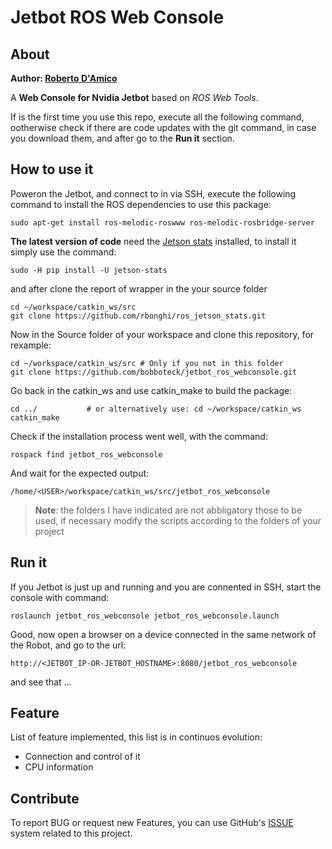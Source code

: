 # Jetbot ROS Web Console

## About

**Author: [Roberto D'Amico](http://bobboteck.github.io)**

A **Web Console for Nvidia Jetbot** based on *ROS Web Tools*.

If is the first time you use this repo, execute all the following command, ootherwise check if there are code updates with the git command, in case you download them, and after go to the **Run it** section.

## How to use it

Poweron the Jetbot, and connect to in via SSH, execute the following command to install the ROS dependencies to use this package:

```shell
sudo apt-get install ros-melodic-roswww ros-melodic-rosbridge-server
```

**The latest version of code** need the [Jetson stats](https://github.com/rbonghi/jetson_stats) installed, to install it simply use the command:

```shell
sudo -H pip install -U jetson-stats
```

and after clone the report of wrapper in the your source folder

```shell
cd ~/workspace/catkin_ws/src
git clone https://github.com/rbonghi/ros_jetson_stats.git
```

Now in the Source folder of your workspace and clone this repository, for rexample:

```shell
cd ~/workspace/catkin_ws/src # Only if you not in this folder
git clone https://github.com/bobboteck/jetbot_ros_webconsole.git
```

Go back in the catkin_ws and use catkin_make to build the package:

```shell
cd ../           # or alternatively use: cd ~/workspace/catkin_ws
catkin_make
```

Check if the installation process went well, with the command:

```shell
rospack find jetbot_ros_webconsole
```

And wait for the expected output:

```shell
/home/<USER>/workspace/catkin_ws/src/jetbot_ros_webconsole
```

> **Note**: the folders I have indicated are not abbligatory those to be used, if necessary modify the scripts according to the folders of your project

## Run it

If you Jetbot is just up and running and you are connented in SSH, start the console with command:

```shell
roslaunch jetbot_ros_webconsole jetbot_ros_webconsole.launch
```

Good, now open a browser on a device connected in the same network of the Robot, and go to the url:

```url
http://<JETBOT_IP-OR-JETBOT_HOSTNAME>:8080/jetbot_ros_webconsole
```

and see that ...

## Feature

List of feature implemented, this list is in continuos evolution:

* Connection and control of it
* CPU information

## Contribute

To report BUG or request new Features, you can use GitHub's [ISSUE](https://github.com/bobboteck/jetbot_ros_webconsole/issues) system related to this project.
